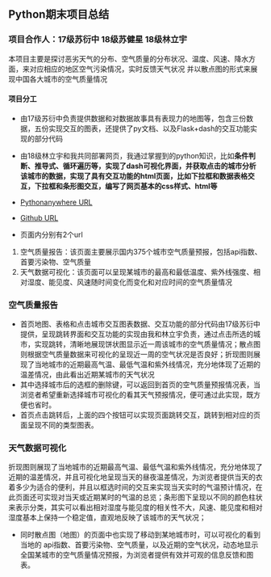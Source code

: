 ## Python期末项目总结

### 项目合作人：17级苏衍中 18级苏健星 18级林立宇

本项目主要是探讨恶劣天气的分布、空气质量的分布状况、温度、风速、降水方面，来对应相应的地区空气污染情况，实时反馈天气状况 并以散点图的形式来展现中国各大城市的空气质量情况

#### 项目分工
* 由17级苏衍中负责提供数据和对数据故事具有表现力的地图等，包含三份数据，五份实现交互的图表，还提供了py文档、以及Flask+dash的交互功能实现的部分代码
* 由18级林立宇和我共同部署网页，我通过掌握到的python知识，比如**条件判断、推导式、循环遍历等，实现了dash可视化界面，并获取点击的城市分析该城市的数据，实现了具有交互功能的html页面，比如下拉框和数据表格交互，下拉框和条形图交互，编写了网页基本的css样式、html等**

* [Pythonanywhere URL](http://linlyu01.pythonanywhere.com)
* [Github URL](https://github.com/LINLIYU/python_flask_web)


* 页面内分别有2个url
1.	空气质量报告：该页面主要展示国内375个城市空气质量预报，包括api指数、首要污染物、空气质量
2.	天气数据可视化：该页面可以呈现某城市的最高和最低温度、紫外线强度、相对湿度、能见度、风速随时间变化而变化和对应时间的空气质量情况

### 空气质量报告
* 首页地图、表格和点击城市交互图表数据、交互功能的部分代码由17级苏衍中提供，呈现跳转界面和交互功能的实现由我和林立宇负责，通过点击所选的城市，实现跳转，清晰地展现饼状图显示近一周该城市的空气质量情况；散点图则根据空气质量数据来可视化的呈现近一周的空气状况是否良好；折现图则展现了当地城市的近期最高气温、最低气温和紫外线情况，充分地体现了近期的温差情况，由此看出近期某城市的天气状况
* 其中选择城市后的选框的删除键，可以返回到首页的空气质量预报情况表，当浏览者希望重新选择城市可视化的看其天气预报情况，便可通过此实现，既方便也省时。
* 首页点击跳转后，上面的四个按钮可以实现页面跳转交互，跳转到相对应的页面呈现不同的类型图表。

### 天气数据可视化
折现图则展现了当地城市的近期最高气温、最低气温和紫外线情况，充分地体现了近期的温差情况，并且可视化地呈现当天的昼夜温差情况，为浏览者提供当天的衣着多少为适合的便利，并且以框选时间的交互来实现当天实时的气温预计情况，在此页面还可实现对当天或近期某时的气温的总览；条形图下呈现以不同的颜色柱状来表示分类，其实可以看出相对湿度与能见度的相关性不大，风速、能见度和相对湿度基本上保持一个稳定值，直观地反映了该城市的天气状况；
* 同时散点图（地图）的页面中也实现了移动到某地城市时，可以可视化的看到当地的	api指数、首要污染物、空气质量，以及近期的空气状况，动态地显示全国某城市的空气质量情况预报，为浏览者提供有效并可观的信息反馈和图表。
